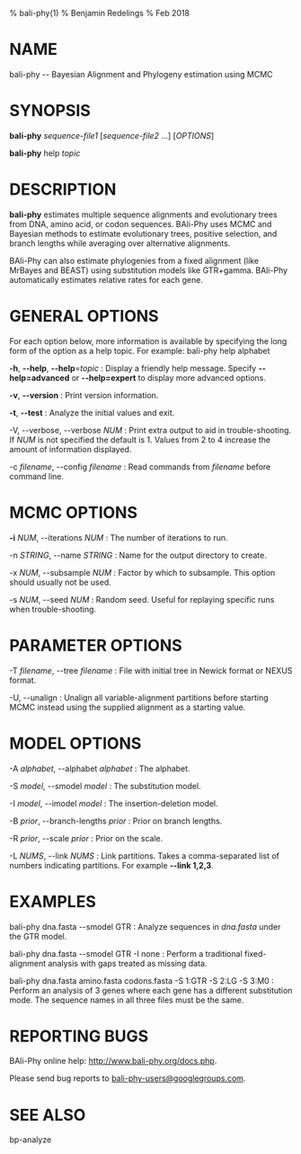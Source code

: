 % bali-phy(1)
% Benjamin Redelings
% Feb 2018

# NAME

bali-phy -- Bayesian Alignment and Phylogeny estimation using MCMC

# SYNOPSIS

**bali-phy** _sequence-file1_ [_sequence-file2_ ...] [_OPTIONS_]

**bali-phy** help _topic_

# DESCRIPTION

**bali-phy** estimates multiple sequence alignments and evolutionary trees
 from DNA, amino acid, or codon sequences.  BAli-Phy uses MCMC and Bayesian
 methods to estimate evolutionary trees, positive selection, and branch
 lengths while averaging over alternative alignments.

 BAli-Phy can also estimate phylogenies from a fixed alignment (like MrBayes
 and BEAST) using substitution models like GTR+gamma.  BAli-Phy automatically
 estimates relative rates for each gene.

# GENERAL OPTIONS

For each option below, more information is available by specifying the long form of the option as a help topic.  For example: bali-phy help alphabet

**-h**, **--help**, **--help**=_topic_
: Display a friendly help message.  Specify **--help=advanced** or **--help=expert** to display more advanced options.

**-v**, **--version**
: Print version information.

**-t**, **--test**
: Analyze the initial values and exit.

-V, --verbose, --verbose _NUM_
: Print extra output to aid in trouble-shooting.  If _NUM_ is not specified the default is 1.  Values from 2 to 4 increase the amount of information displayed.

-c _filename_, --config _filename_
: Read commands from _filename_ before command line.

# MCMC OPTIONS

**-i** _NUM_, --iterations _NUM_
: The number of iterations to run.

-n _STRING_, --name _STRING_
: Name for the output directory to create.

-x _NUM_, --subsample _NUM_
: Factor by which to subsample.  This option should usually not be used.

-s _NUM_, --seed _NUM_
: Random seed.  Useful for replaying specific runs when trouble-shooting.

# PARAMETER OPTIONS
-T _filename_, --tree _filename_
: File with initial tree in Newick format or NEXUS format.

-U, --unalign
: Unalign all variable-alignment partitions before starting MCMC instead using the supplied alignment as a starting value.

# MODEL OPTIONS
-A _alphabet_, --alphabet _alphabet_
: The alphabet.

-S _model_, --smodel _model_
: The substitution model.

-I _model_, --imodel _model_
: The insertion-deletion model.

-B _prior_, --branch-lengths _prior_
: Prior on branch lengths.

-R _prior_, --scale _prior_
: Prior on the scale.

-L _NUMS_,  --link _NUMS_
: Link partitions.  Takes a comma-separated list of numbers indicating partitions.  For example **--link 1,2,3**.

# EXAMPLES

bali-phy dna.fasta --smodel GTR
: Analyze sequences in _dna.fasta_ under the GTR model.

bali-phy dna.fasta --smodel GTR -I none
: Perform a traditional fixed-alignment analysis with gaps treated as missing data.

bali-phy dna.fasta amino.fasta codons.fasta -S 1:GTR -S 2:LG -S 3:M0
: Perform an analysis of 3 genes where each gene has a different substitution mode. The sequence names in all three files must be the same.

# REPORTING BUGS

BAli-Phy online help: <http://www.bali-phy.org/docs.php>.

Please send bug reports to <bali-phy-users@googlegroups.com>.

# SEE ALSO

bp-analyze
